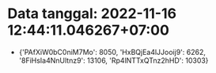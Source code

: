 # Data tanggal: 2022-11-16 12:44:11.046267+07:00

* {'PAfXiW0bC0niM7Mo': 8050, 'HxBQjEa4lJJooij9': 6262, '8FiHsIa4NnUltnz9': 13106, 'Rp4lNTTxQTnz2hHD': 10303}
